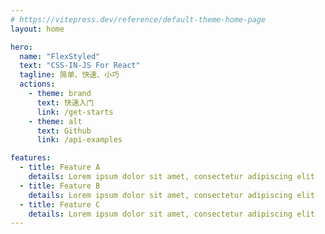 ```yaml
---
# https://vitepress.dev/reference/default-theme-home-page
layout: home

hero:
  name: "FlexStyled"
  text: "CSS-IN-JS For React"
  tagline: 简单、快速、小巧
  actions:
    - theme: brand
      text: 快速入门
      link: /get-starts
    - theme: alt
      text: Github
      link: /api-examples

features:
  - title: Feature A
    details: Lorem ipsum dolor sit amet, consectetur adipiscing elit
  - title: Feature B
    details: Lorem ipsum dolor sit amet, consectetur adipiscing elit
  - title: Feature C
    details: Lorem ipsum dolor sit amet, consectetur adipiscing elit
---
```


